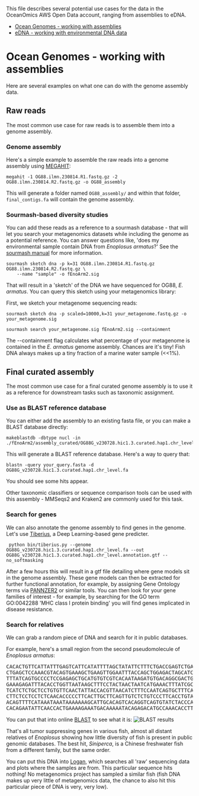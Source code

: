 This file describes several potential use cases for the data in the OceanOmics AWS Open Data account, ranging from assemblies to eDNA.

- [Ocean Genomes - working with assemblies](#ocean-genomes---working-with-assemblies)
- [eDNA - working with environmental DNA data](#eDNA---working-with-environmental-DNA-data)

# Ocean Genomes - working with assemblies

Here are several examples on what one can do with the genome assembly data.

## Raw reads

The most common use case for raw reads is to assemble them into a genome assembly.

### Genome assembly

Here's a simple example to assemble the raw reads into a genome assembly using [MEGAHIT](https://github.com/voutcn/megahit):

    megahit -1 OG88.ilmn.230814.R1.fastq.gz -2 OG88.ilmn.230814.R2.fastq.gz -o OG88_assembly
    
This will generate a folder named `OG88_assembly/` and within that folder, `final_contigs.fa` will contain the genome assembly.

### Sourmash-based diversity studies

You can add these reads as a reference to a sourmash database - that will let you search your metagenomics datasets while including the genome as a potential reference. You can answer questions like, 'does my environmental sample contain DNA from *Enoplosus armatus*?' See the [sourmash manual](https://sourmash.readthedocs.io/en/latest/sourmash-sketch.html) for more information.

    sourmash sketch dna -p k=31 OG88.ilmn.230814.R1.fastq.gz OG88.ilmn.230814.R2.fastq.gz \
        --name "sample" -o fEnoArm2.sig

That will result in a 'sketch' of the DNA we have sequenced for OG88, *E. armatus*.  You can query this sketch using your metagenomics library:

First, we sketch your metagenome sequencing reads:

    sourmash sketch dna -p scaled=10000,k=31 your_metagenome.fastq.gz -o your_metagenome.sig
    
    sourmash search your_metagenome.sig fEnoArm2.sig --containment

The --containment flag calculates what percentage of your metagenome is contained in the *E. armatus* genome assembly. Chances are it's tiny! Fish DNA always makes up a tiny fraction of a marine water sample (<<1%).

## Final curated assembly

The most common use case for a final curated genome assembly is to use it as a reference for downstream tasks such as taxonomic assignment.

### Use as BLAST reference database

You can either add the assembly to an existing fasta file, or you can make a BLAST database directly:

    makeblastdb -dbtype nucl -in ./fEnoArm2/assembly_curated/OG88G_v230728.hic1.3.curated.hap1.chr_level.fa

This will generate a BLAST reference database. Here's a way to query that:

    blastn -query your_query.fasta -d OG88G_v230728.hic1.3.curated.hap1.chr_level.fa

You should see some hits appear.

Other taxonomic classifiers or sequence comparison tools can be used with this assembly - MMSeqs2 and Kraken2 are commonly used for this task.

### Search for genes

We can also annotate the genome assembly to find genes in the genome. Let's use [Tiberius](https://github.com/Gaius-Augustus/Tiberius), a Deep Learning-based gene predicter.

     python bin/tiberius.py --genome OG88G_v230728.hic1.3.curated.hap1.chr_level.fa --out OG88G_v230728.hic1.3.curated.hap1.chr_level.annotation.gtf --no_softmasking

After a few hours this will result in a gtf file detailing where gene models sit in the genome assembly. These gene models can then be extracted for further functional annotation, for example, by assigning Gene Ontology terms via [PANNZER2](http://ekhidna2.biocenter.helsinki.fi/sanspanz/) or similar tools. You can then look for your gene families of interest - for example, by searching for the GO term GO:0042288 'MHC class I protein binding' you will find genes implicated in disease resistance.

### Search for relatives

We can grab a random piece of DNA and search for it in public databases.

For example, here's a small region from the second pseudomolecule of *Enoplosus armatus*:

<pre>
CACACTGTTCATTATTTGAGTCATTCATATTTTAGCTATATTCTTTCTGACCGAGTCTGA
CTGAGCTCCAAACGTACAGTGAAAGCTGAAGTTGGAATTTACCAGCTGGAGACTAGCATC
TTTATCAGTGCCCCTCCGAGAGCTGCATGTGTCGTCACAATAAGATGTGACAGGCGACTG
GAAAGAGATTTACACCTGGTTAATAAGCTTTCCTACTAACTAATCATGAAACTTTATCGC
TCATCTCTGCTCCTGTGTTCAACTATTACCACGTTAACATCTTTCCAATCAGTGCTTTCA
CTTCTCCTCCTCTCAACACCCCCTTCACTTGCTTCAGTTGTCTCTGTCCCTTCACCTGTA
ACAGTTTTCATAAATAAATAAAAAAAGCATTGCACAGTCACAGGTCAGTGTATCTACCCA
CACAGAATATTCAACCACTGAAAAGAAATGACAAAAATACAGAGACATGCCAAACACCTT
</pre>

You can put that into online [BLAST](https://blast.ncbi.nlm.nih.gov/Blast.cgi) to see what it is:
![BLAST results](https://github.com/user-attachments/assets/11ebc286-cc07-4fa2-9088-5a6efe9ff5e1)

That's all tumor suppressing genes in various fish, almost all distant relatives of *Enoplosus* showing how little diversity of fish is present in public genomic databases. The best hit, *Siniperca*, is a Chinese freshwater fish from a different family, but the same order.

You can put this DNA into [Logan](https://logan-search.org/), which searches all 'raw' sequencing data and plots where the samples are from. This particular sequence hits nothing! No metagenomics project has sampled a similar fish (fish DNA makes up very little of metagenomics data, the chance to also hit this particular piece of DNA is very, very low).


